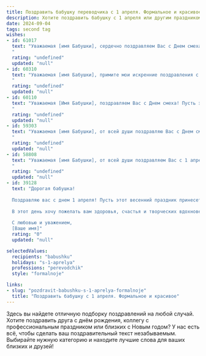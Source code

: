 ```yaml
---
title: Поздравить бабушку переводчика с 1 апреля. Формальное и красивое
description: Хотите поздравить бабушку с 1 апреля или другим праздником? Наш ИИ создаст незабываемое поздравление, а вы обязательно выделитесь среди других.  
date: 2024-09-04
tags: second tag
wishes:
- id: 61017
  text: "Уважаемая [имя Бабушки], сердечно поздравляем Вас с Днем смеха! Желаем Вам неизменного оптимизма, светлого юмора и радости в каждый день. Пусть Ваша профессия переводчика приносит Вам удовольствие и новые открытия. Будьте здоровы и счастливы!
  "
  rating: "undefined"
  updated: "null"
- id: 60310
  text: "Уважаемая [имя Бабушки], примите мои искренние поздравления с Первым апреля! Желаю Вам  прекрасного праздничного дня, наполненного радостью и теплом, а также успехов в Вашей нелёгкой, но такой важной профессии переводчика. Пусть Ваш талант и опыт всегда будут востребованы, а Ваша работа приносит Вам удовлетворение и признание.
  "
  rating: "undefined"
  updated: "null"
- id: 60110
  text: "Уважаемая [Имя Бабушки], поздравляем Вас с Днем смеха! Пусть этот день принесет Вам много радости, улыбок и приятных сюрпризов. Желаем Вам крепкого здоровья, оптимизма и новых, интересных переводов!
  "
  rating: "undefined"
  updated: "null"
- id: 59303
  text: "Уважаемая [имя Бабушки], от всей души поздравляю Вас с Днем смеха! Пусть этот день принесет Вам множество радостных улыбок, интересных событий и приятных сюрпризов. Желаю Вам крепкого здоровья, оптимизма, вдохновения и новых профессиональных  успехов в Вашей непростой, но такой важной профессии переводчика.
  "
  rating: "undefined"
  updated: "null"
- id: 58808
  text: "Уважаемая [имя Бабушки], от всей души поздравляем Вас с 1 апреля! Желаем Вам крепкого здоровья, благополучия и вдохновения в Вашей непростой, но такой нужной профессии переводчика. Пусть каждый день приносит Вам новые знания, интересные задачи и заслуженное признание!
  "
  rating: "undefined"
  updated: "null"
- id: 39128
  text: "Дорогая бабушка!
  
  Поздравляю вас с днем 1 апреля! Пусть этот весенний праздник принесет вам радость, улыбки и веселое настроение. Вы, как настоящий мастер слова, умеете делать мир вокруг ярче и светлее. Ваши глубокие знания и любовь к языкам вдохновляют всех нас.
  
  В этот день хочу пожелать вам здоровья, счастья и творческих вдохновений! Пусть каждый новый день дарит вам только положительные эмоции и приятные сюрпризы.
  
  С любовью и уважением,
  [Ваше имя]"
  rating: "0"
  updated: "null"

selectedValues:
  recipients: "babushku"
  holidays: "s-1-aprelya"
  professions: "perevodchik"
  style: "formalnoje"

links:
- slug: "pozdravit-babushku-s-1-aprelya-formalnoje"
  title: "Поздравить бабушку с 1 апреля. Формальное и красивое"
---
```


Здесь вы найдете отличную подборку поздравлений на любой случай. 
Хотите поздравить друга с днём рождения, коллегу с профессиональным праздником или близких с Новым годом? У нас есть всё, чтобы сделать ваш поздравительный текст незабываемым. Выбирайте нужную категорию и находите лучшие слова для ваших близких и друзей!
